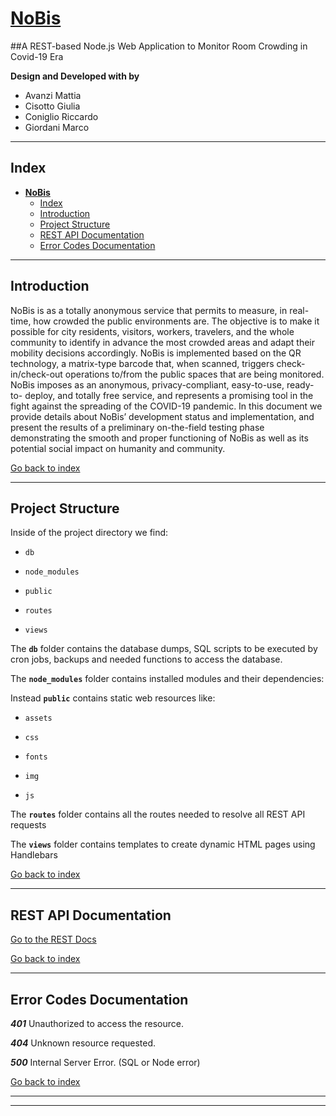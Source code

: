 # **[NoBis](https://nobis.dei.unipd.it)**
##A REST-based Node.js Web Application to Monitor Room Crowding in Covid-19 Era

**Design and Developed with by** 
* Avanzi Mattia
* Cisotto Giulia
* Coniglio Riccardo
* Giordani Marco
***

## Index
- [**NoBis**](#nobis)
  - [Index](#index)
  - [Introduction](#introduction)
  - [Project Structure](#project-structure)
  - [REST API Documentation](#rest-api-documentation)
  - [Error Codes Documentation](#error-codes-documentation)

***
## Introduction

NoBis is as a totally anonymous service that permits to measure, in real-time, how crowded the public environments are. The objective is to make it possible for city residents, visitors, workers, travelers, and the whole community to identify in advance the most crowded areas and adapt their mobility decisions accordingly. NoBis is implemented based on the QR technology, a matrix-type barcode that, when scanned, triggers check-in/check-out operations to/from the public spaces that are being monitored. NoBis imposes as an anonymous, privacy-compliant, easy-to-use, ready-to- deploy, and totally free service, and represents a promising tool in the fight against the spreading of the COVID-19 pandemic. In this document we provide details about NoBis’ development status and implementation, and present the results of a preliminary on-the-field testing phase demonstrating the smooth and proper functioning of NoBis as well as its potential social impact on humanity and community.

[Go back to index](#index)

***
## Project Structure

Inside of the project directory we find:

  *   ``db``
  
  *   ``node_modules``

  *   ``public``

  *   ``routes``

  *   ``views``



The **``db``** folder contains the database dumps, SQL scripts to be executed by cron jobs, backups and needed functions to access the database.

The **``node_modules``** folder contains installed modules and their dependencies:

Instead **``public``** contains static web resources like:

  *  ``assets`` 

  *  ``css`` 

  *  ``fonts`` 

  *  ``img`` 

  *  ``js`` 


The **``routes``** folder contains all the routes needed to resolve all REST API requests

The **``views``** folder contains templates to create dynamic HTML pages using Handlebars

[Go back to index](#index)

***
## REST API Documentation
[Go to the REST Docs](REST.md)

[Go back to index](#index)

***

## Error Codes Documentation

***401*** Unauthorized to access the resource.

***404*** Unknown resource requested. 

***500*** Internal Server Error. (SQL or Node error)

[Go back to index](#index)

***

***
